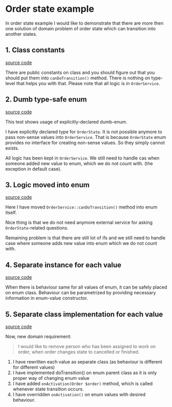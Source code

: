 # Order state example

In order state example I would like to demonstrate that there are more then one solution of domain problem of order state which can transition into another states.

## 1. Class constants

[source code](refactoring-1.phpt)

There are public constants on class and you should figure out that you should put them into `canDoTransition()` method. There is nothing on type-level that helps you with that. Please note that all logic is in `OrderService`.

## 2. Dumb type-safe enum

[source code](refactoring-2.phpt)

This test shows usage of explicitly-declared dumb-enum.

I have explicitly declared type for `OrderState`. It is not possible anymore to pass non-sense values into `OrderService`. That is because `OrderState` enum provides no interface for creating non-sense values. So they simply cannot exists.

All logic has been kept in `OrderService`. We still need to handle cas when someone added new value to enum, which we do not count with. (the exception in default case).

## 3. Logic moved into enum

[source code](refactoring-3.phpt)

Here I have moved `OrderService::canDoTransition()` method into enum itself. 

Nice thing is that we do not need anymore external service for asking `OrderState`-related questions.

Remaining problem is that there are still lot of ifs and we still need to handle case where someone adds new value into enum which we do not count with.

## 4. Separate instance for each value

[source code](refactoring-4.phpt)

When there is behaviour same for all values of enum, it can be safely placed on enum class. Behaviour can be parametrized by providing necessary information in enum-value constructor.

## 5. Separate class implementation for each value

[source code](refactoring-5.phpt)

Now, new domain requirement:
 
> I would like to remove person who has been assigned to work on order, when order changes state to cancelled or finished.

1. I have rewritten each value as separate class (as behaviour is different for different values)
2. I have implemented doTransition() on enum parent class as it is only proper way of changing enum value
3. I have added `onActivation(Order $order)` method, which is called whenever state transition occurs.
3. I have overridden `onActivation()` on enum values with desired behaviour.
